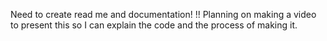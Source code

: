 Need to create read me and documentation! !! Planning on making a video to present this so I can explain the code and the process of making it. 
